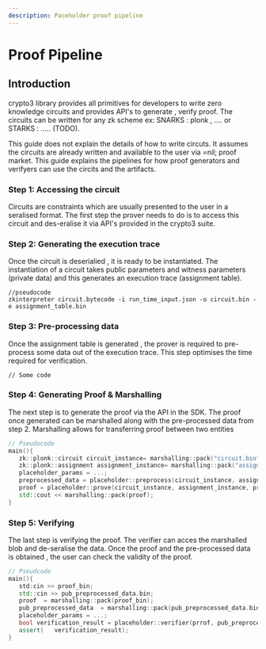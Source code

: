 ```yaml
---
description: Paceholder proof pipeline
---
```


# Proof Pipeline

## Introduction

crypto3 library provides  all primitives for developers to write zero knowledge circuits  and provides API's to generate , verify proof. The circuits can be written for any zk scheme ex: SNARKS : plonk , .... or STARKS : ..... (TODO).

This guide does not explain the details of how to write circuts. It assumes the circuits are already written and available to the user via =nil; proof market.  This guide explains the pipelines for how proof generators and verifyers can use the circits and the artifacts.



### Step 1: Accessing the circuit

Circuits are constraints which are usually presented to the user in a seralised format. The first step the prover needs to do is to access this circuit and des-eralise it via API's provided in the crypto3 suite.

### Step 2: Generating the execution trace

Once the circuit is deserialied , it is ready to be instantiated. The instantiation of a circuit takes public parameters and witness parameters (private data) and this generates an execution trace (assignment table).

```shell
//pseudocode
zkinterpreter circuit.bytecode -i run_time_input.json -o circuit.bin -e assignment_table.bin 
```



### Step 3: Pre-processing data

Once the assignment table is generated , the prover is required to pre-process some data out of the execution trace. This step optimises the time required for verification.

```
// Some code
```

### Step 4: Generating Proof & Marshalling

The next step is to generate the proof via the API in the SDK. The proof once generated can be marshalled along with the pre-processed data from step 2. Marshalling allows for transferring proof between two entities

```cpp
// Pseudocode
main(){
   zk::plonk::circuit circuit_instance= marshalling::pack("circuit.bin");
   zk::plonk::assignment assignment_instance= marshalling::pack("assignment_table.bin");
   placeholder_params = ...;
   preprocessed_data = placeholder::preprocess(circuit_instance, assignment_instance);
   proof = placeholder::prove(circuit_instance, assignment_instance, preprocessed_data);
   std::cout << marshalling::pack(proof);
} 
```



### Step 5: Verifying

The last step is verifying the proof. The verifier can acces the marshalled blob and de-seralise the data. Once the proof and the pre-processed data is obtained , the user can check the validity of the proof.

```cpp
// Pseudcode
main(){
   std:cin >> proof_bin;
   std::cin >> pub_preprocessed_data.bin;
   proof  = marshalling::pack(proof_bin);
   pub_preprocessed_data  = marshalling::pack(pub_preprocessed_data.bin)
   placeholder_params = ...;
   bool verification_result = placeholder::verifier(prrof, pub_preprocessed_data);
   assert(   verification_result);
}
```

